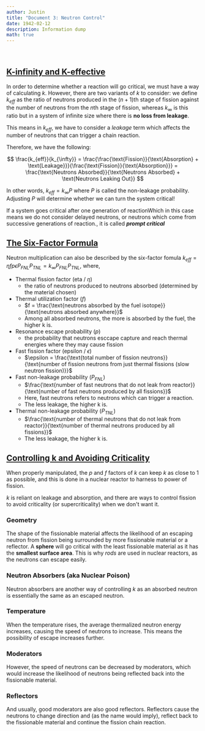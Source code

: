 ```yaml
---
author: Justin
title: "Document 3: Neutron Control"
date: 1942-02-12
description: Information dump
math: true
---
```

<br>

## <ins>K-infinity and K-effective</ins>

In order to determine whether a reaction will go critical, we must have a way of calculating $k$. However, there are two variants of $k$ to consider: we define $k_{eff}$ as the ratio of neutrons produced in the $(n+1)$th stage of fission against the number of neutrons from the $n$th stage of fission, whereas $k_{\infty}$ is this ratio but in a system of infinite size where there is **no loss from leakage**.

This means in $k_{eff}$, we have to consider a _leakage_ term which affects the number of neutrons that can trigger a chain reaction.

Therefore, we have the following:

$$
\frac{k_{eff}}{k_{\infty}} = \frac{\frac{\text{Fission}}{\text{Absorption} + \text{Leakage}}}{\frac{\text{Fission}}{\text{Absorption}}} = \frac{\text{Neutrons Absorbed}}{\text{Neutrons Absorbed} + \text{Neutrons Leaking Out}}
$$

In other words, $k_{eff} = k_{\infty}P$ where $P$ is called the non-leakage probability. Adjusting $P$ will determine whether we can turn the system critical!

If a system goes critical after <a class="tooltip">one generation of reaction<span>Which in this case means we do not consider delayed neutrons, or neutrons which come from successive generations of reaction.</span></a>, it is called _**prompt critical**_

## <ins>The Six-Factor Formula</ins>

Neutron multiplication can also be described by the six-factor fomula $k_{eff} = \eta f p \epsilon P_{FNL}P_{TNL} = k_{\infty} P_{FNL}P_{TNL}$, where,

- Thermal fission factor (eta / $\eta$)
    - the ratio of neutrons produced to neutrons absorbed (determined by the material chosen)
- Thermal utilization factor ($f$)
    - $f = \frac{\text{neutrons absorbed by the fuel isotope}}{\text{neutrons absorbed anywhere}}$
    - Among all absorbed neutrons, the more is absorbed by the fuel, the higher k is. 
- Resonance escape probability ($p$)
    - the probability that neutrons esccape capture and reach thermal energies where they may cause fission
- Fast fission factor (epsilon / $\epsilon$)
    - $\epsilon = \frac{\text{total number of fission neutrons}}{\text{number of fission neutrons from just thermal fissions (slow neutron fission)}}$
- Fast non-leakage probability ($P_{FNL}$)
    - $\frac{\text{number of fast neutrons that do not leak from reactor}}{\text{number of fast neutrons produced by all fissions}}$
    - Here, fast neutrons refers to neutrons which can trigger a reaction. 
    - The less leakage, the higher k is. 
- Thermal non-leakage probability ($P_{TNL}$)
    - $\frac{\text{number of thermal neutrons that do not leak from reactor}}{\text{number of thermal neutrons produced by all fissions}}$
    - The less leakage, the higher k is. 

## <ins>Controlling k and Avoiding Criticality</ins>
When properly manipulated, the $p$ and $f$ factors of $k$ can keep $k$ as close to 1 as possible, and this is done in a nuclear reactor to harness to power of fission.

$k$ is reliant on leakage and absorption, and there are ways to control fission to avoid criticality (or supercriticality) when we don't want it.

### Geometry
The shape of the fissionable material affects the likelihood of an escaping neutron from fission being surrounded by more fissionable material or a reflector. A **sphere** will go critical with the least fissionable material as it has the **smallest surface area**. This is why *rods* are used in nuclear reactors, as the neutrons can escape easily.

### Neutron Absorbers (aka Nuclear Poison)
Neutron absorbers are another way of controlling $k$ as an absorbed neutron is essentially the same as an escaped neutron. 

### Temperature
When the temperature rises, the average thermalized neutron energy increases, causing the speed of neutrons to increase. This means the possibility of escape increases further. 

### Moderators
However, the speed of neutrons can be decreased by moderators, which would increase the likelihood of neutrons being reflected back into the fissionable material.

### Reflectors
And usually, good moderators are also good reflectors. Reflectors cause the neutrons to change direction and (as the name would imply), reflect back to the fissionable material and continue the fission chain reaction.